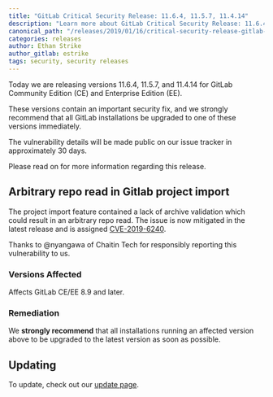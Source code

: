 ```yaml
---
title: "GitLab Critical Security Release: 11.6.4, 11.5.7, 11.4.14"
description: "Learn more about GitLab Critical Security Release: 11.6.4, 11.5.7, 11.4.14 for GitLab Community Edition (CE) and Enterprise Edition (EE)"
canonical_path: "/releases/2019/01/16/critical-security-release-gitlab-11-dot-6-dot-4-released/"
categories: releases
author: Ethan Strike
author_gitlab: estrike
tags: security, security releases
---
```


Today we are releasing versions 11.6.4, 11.5.7, and 11.4.14 for GitLab Community Edition (CE) and Enterprise Edition (EE).

These versions contain an important security fix, and we strongly recommend that all GitLab installations be upgraded to one of these versions immediately.

<!-- more -->

The vulnerability details will be made public on our issue tracker in approximately 30 days.

Please read on for more information regarding this release.

##  Arbitrary repo read in Gitlab project import

The project import feature contained a lack of archive validation which could result in an arbitrary repo read. The issue is now mitigated in the latest release and is assigned [CVE-2019-6240](https://cve.mitre.org/cgi-bin/cvename.cgi?name=CVE-2019-6240).

Thanks to @nyangawa of Chaitin Tech for responsibly reporting this vulnerability to us.

### Versions Affected

Affects GitLab CE/EE 8.9 and later.

### Remediation

We **strongly recommend** that all installations running an affected version above to be upgraded to the latest version as soon as possible.

## Updating

To update, check out our [update page](/update/).

